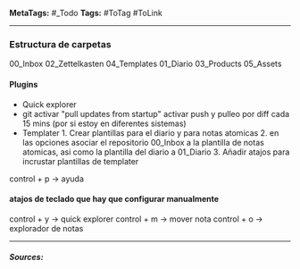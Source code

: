 **MetaTags:** #_Todo
**Tags:** #ToTag #ToLink 
- - -
### Estructura de carpetas
00_Inbox   02_Zettelkasten  04_Templates 
01_Diario  03_Products      05_Assets
#### Plugins
 - Quick explorer
 - git
		 activar "pull updates from startup"
		 activar push y pulleo por diff cada 15 mins (por si estoy en diferentes sistemas)
- Templater
			1. Crear plantillas para el diario y para notas atomicas
			2. en las opciones asociar el repositorio 00_Inbox a la plantilla de notas atomicas, asi como la plantilla del diario a 01_Diario
			3.  Añadir atajos para incrustar plantillas de templater
		 

control + p -> ayuda
#### atajos de teclado que hay que configurar manualmente
control + y -> quick explorer
control + m -> mover nota
control + o -> explorador de notas
- - - 
#### ***Sources:***